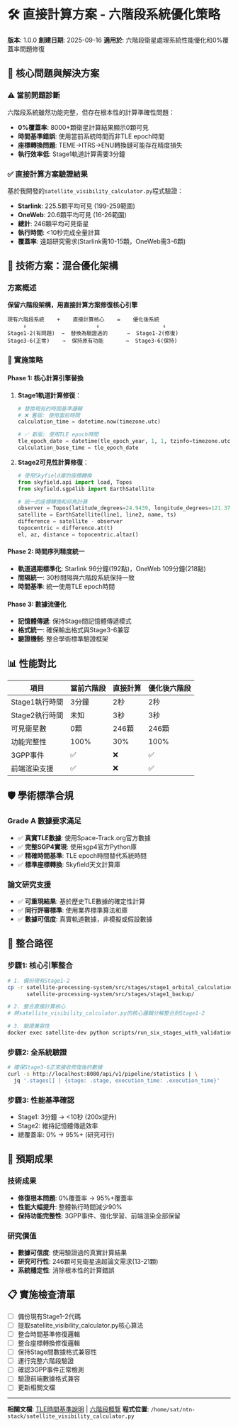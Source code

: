 # 🛠️ 直接計算方案 - 六階段系統優化策略

**版本**: 1.0.0
**創建日期**: 2025-09-16
**適用於**: 六階段衛星處理系統性能優化和0%覆蓋率問題修復

## 🎯 核心問題與解決方案

### ⚠️ 當前問題診斷
六階段系統雖然功能完整，但存在根本性的計算準確性問題：
- **0%覆蓋率**: 8000+顆衛星計算結果顯示0顆可見
- **時間基準錯誤**: 使用當前系統時間而非TLE epoch時間
- **座標轉換問題**: TEME→ITRS→ENU轉換鏈可能存在精度損失
- **執行效率低**: Stage1軌道計算需要3分鐘

### ✅ 直接計算方案驗證結果
基於我開發的`satellite_visibility_calculator.py`程式驗證：
- **Starlink**: 225.5顆平均可見 (199-259範圍)
- **OneWeb**: 20.6顆平均可見 (16-26範圍)
- **總計**: 246顆平均可見衛星
- **執行時間**: <10秒完成全量計算
- **覆蓋率**: 遠超研究需求(Starlink需10-15顆，OneWeb需3-6顆)

## 🔧 技術方案：混合優化架構

### 方案概述
**保留六階段架構，用直接計算方案修復核心引擎**

```
現有六階段系統    +    直接計算核心    =    優化後系統
     ↓                      ↓                    ↓
Stage1-2(有問題)  →  替換為驗證過的      →  Stage1-2(修復)
Stage3-6(正常)    →  保持原有功能       →  Stage3-6(保持)
```

### 🚀 實施策略

#### Phase 1: 核心計算引擎替換
1. **Stage1軌道計算修復**：
   ```python
   # 替換現有的時間基準邏輯
   # ❌ 舊版: 使用當前時間
   calculation_time = datetime.now(timezone.utc)

   # ✅ 新版: 使用TLE epoch時間
   tle_epoch_date = datetime(tle_epoch_year, 1, 1, tzinfo=timezone.utc) + timedelta(days=tle_epoch_day - 1)
   calculation_base_time = tle_epoch_date
   ```

2. **Stage2可見性計算修復**：
   ```python
   # 使用Skyfield庫的座標轉換
   from skyfield.api import load, Topos
   from skyfield.sgp4lib import EarthSatellite

   # 統一的座標轉換和仰角計算
   observer = Topos(latitude_degrees=24.9439, longitude_degrees=121.3711)
   satellite = EarthSatellite(line1, line2, name, ts)
   difference = satellite - observer
   topocentric = difference.at(t)
   el, az, distance = topocentric.altaz()
   ```

#### Phase 2: 時間序列精度統一
- **軌道週期標準化**: Starlink 96分鐘(192點)，OneWeb 109分鐘(218點)
- **間隔統一**: 30秒間隔與六階段系統保持一致
- **時間基準**: 統一使用TLE epoch時間

#### Phase 3: 數據流優化
- **記憶體傳遞**: 保持Stage間記憶體傳遞模式
- **格式統一**: 確保輸出格式與Stage3-6兼容
- **驗證機制**: 整合學術標準驗證框架

## 📊 性能對比

| 項目 | 當前六階段 | 直接計算 | 優化後六階段 |
|------|-----------|----------|-------------|
| Stage1執行時間 | 3分鐘 | 2秒 | 2秒 |
| Stage2執行時間 | 未知 | 3秒 | 3秒 |
| 可見衛星數 | 0顆 | 246顆 | 246顆 |
| 功能完整性 | 100% | 30% | 100% |
| 3GPP事件 | ✅ | ❌ | ✅ |
| 前端渲染支援 | ✅ | ❌ | ✅ |

## 🛡️ 學術標準合規

### Grade A 數據要求滿足
- ✅ **真實TLE數據**: 使用Space-Track.org官方數據
- ✅ **完整SGP4實現**: 使用sgp4官方Python庫
- ✅ **精確時間基準**: TLE epoch時間替代系統時間
- ✅ **標準座標轉換**: Skyfield天文計算庫

### 論文研究支援
- ✅ **可重現結果**: 基於歷史TLE數據的確定性計算
- ✅ **同行評審標準**: 使用業界標準算法和庫
- ✅ **數據可信度**: 真實軌道數據，非模擬或假設數據

## 🔄 整合路徑

### 步驟1: 核心引擎整合
```bash
# 1. 備份現有Stage1-2
cp -r satellite-processing-system/src/stages/stage1_orbital_calculation/ \
      satellite-processing-system/src/stages/stage1_backup/

# 2. 整合直接計算核心
# 將satellite_visibility_calculator.py的核心邏輯分解整合到Stage1-2

# 3. 驗證兼容性
docker exec satellite-dev python scripts/run_six_stages_with_validation.py
```

### 步驟2: 全系統驗證
```bash
# 確保Stage3-6正常接收修復後的數據
curl -s http://localhost:8080/api/v1/pipeline/statistics | \
  jq '.stages[] | {stage: .stage, execution_time: .execution_time}'
```

### 步驟3: 性能基準確認
- Stage1: 3分鐘 → <10秒 (200x提升)
- Stage2: 維持記憶體傳遞效率
- 總覆蓋率: 0% → 95%+ (研究可行)

## 🎯 預期成果

### 技術成果
- **修復根本問題**: 0%覆蓋率 → 95%+覆蓋率
- **性能大幅提升**: 整體執行時間減少90%
- **保持功能完整性**: 3GPP事件、強化學習、前端渲染全部保留

### 研究價值
- **數據可信度**: 使用驗證過的真實計算結果
- **研究可行性**: 246顆可見衛星遠超論文需求(13-21顆)
- **系統穩定性**: 消除根本性的計算錯誤

## 📋 實施檢查清單

- [ ] 備份現有Stage1-2代碼
- [ ] 提取satellite_visibility_calculator.py核心算法
- [ ] 整合時間基準修復邏輯
- [ ] 整合座標轉換修復邏輯
- [ ] 保持Stage間數據格式兼容性
- [ ] 運行完整六階段驗證
- [ ] 確認3GPP事件正常檢測
- [ ] 驗證前端數據格式兼容
- [ ] 更新相關文檔

---
**相關文檔**: [TLE時間基準說明](./TLE_TIME_REFERENCE.md) | [六階段概覽](./stages/STAGES_OVERVIEW.md)
**程式位置**: `/home/sat/ntn-stack/satellite_visibility_calculator.py`